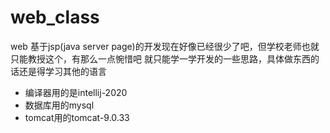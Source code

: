 # web_class
web
基于jsp(java server page)的开发现在好像已经很少了吧，但学校老师也就只能教授这个，有那么一点惋惜吧
就只能学一学开发的一些思路，具体做东西的话还是得学习其他的语言
* 编译器用的是intellij-2020
* 数据库用的mysql
* tomcat用的tomcat-9.0.33
